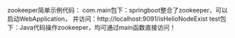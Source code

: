 zookeeper简单示例代码：
com.main包下：springboot整合了zookeeper，可以启动WebApplication，
并访问：http://localhost:9091/isHelloNodeExist
test包下：Java代码操作zookeeper，均可通过main函数直接访问！